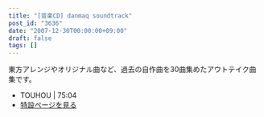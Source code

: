 ```yaml
---
title: "[音楽CD] danmaq soundtrack"
post_id: "3636"
date: "2007-12-30T00:00:00+09:00"
draft: false
tags: []
---
```



東方アレンジやオリジナル曲など、過去の自作曲を30曲集めたアウトテイク曲集です。

  * TOUHOU | 75:04
  * [特設ページを見る](/!/dst/)

